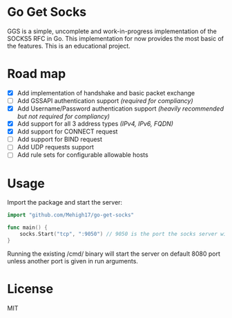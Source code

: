 # Go Get Socks

GGS is a simple, uncomplete and work-in-progress implementation of the SOCKS5 RFC in Go. This implementation for now provides the most basic of the features. This is an educational project.

# Road map

- [x] Add implementation of handshake and basic packet exchange
- [ ] Add GSSAPI authentication support *(required for compliancy)*
- [X] Add Username/Password authentication support *(heavily recommended but not required for compliancy)*
- [X] Add support for all 3 address types *(IPv4, IPv6, FQDN)*
- [X] Add support for CONNECT request
- [ ] Add support for BIND request
- [ ] Add UDP requests support
- [ ] Add rule sets for configurable allowable hosts

# Usage

Import the package and start the server:
```go
import "github.com/Mehigh17/go-get-socks"

func main() {
    socks.Start("tcp", ":9050") // 9050 is the port the socks server will run on
}
```

Running the existing /cmd/ binary will start the server on default 8080 port unless another port is given in run arguments.

# License

MIT